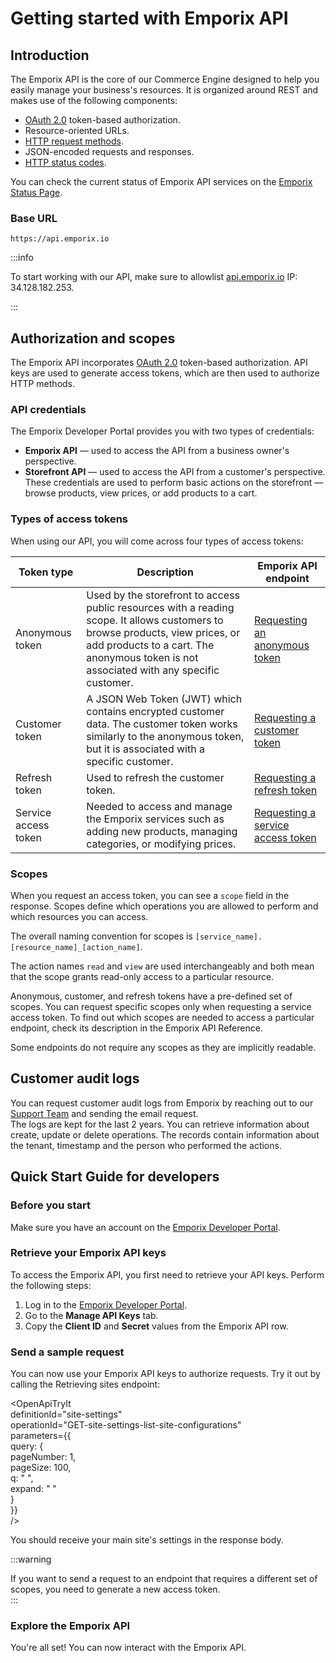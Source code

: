 # Getting started with Emporix API

## Introduction

The Emporix API is the core of our Commerce Engine designed to help you easily manage your business's resources. It is organized around REST and makes use of the following components:

* [OAuth 2.0](https://oauth.net/2/) token-based authorization.
* Resource-oriented URLs.
* [HTTP request methods](https://en.wikipedia.org/wiki/Hypertext_Transfer_Protocol#Request_methods).
* JSON-encoded requests and responses.
* [HTTP status codes](https://en.wikipedia.org/wiki/List_of_HTTP_status_codes).

You can check the current status of Emporix API services on the [Emporix Status Page](https://status.emporix.io).

### Base URL

```
https://api.emporix.io
```

:::info

To start working with our API, make sure to allowlist [api.emporix.io](http://api.emporix.io/) IP: 34.128.182.253.

:::

## Authorization and scopes

The Emporix API incorporates [OAuth 2.0](https://oauth.net/2/) token-based authorization. API keys are used to generate access tokens, which are then used to authorize HTTP methods.

### API credentials

The Emporix Developer Portal provides you with two types of credentials:

* **Emporix API** — used to access the API from a business owner's perspective.
* **Storefront API** — used to access the API from a customer's perspective. These credentials are used to perform basic actions on the storefront — browse products, view prices, or add products to a cart.

### Types of access tokens

When using our API, you will come across four types of access tokens:

| Token type           | Description                                                                                                                                                                                                               | Emporix API endpoint                                                                                                                                               |
| -------------------- | ------------------------------------------------------------------------------------------------------------------------------------------------------------------------------------------------------------------------- | ------------------------------------------------------------------------------------------------------------------------------------------------------------------ |
| Anonymous token      | Used by the storefront to access public resources with a reading scope. It allows customers to browse products, view prices, or add products to a cart. The anonymous token is not associated with any specific customer. | [Requesting an anonymous token](https://github.com/emporix/api-references/blob/master/openapi/oauth/README.md#operation/GET-oauth-generate-anonymous-access-token) |
| Customer token       | A JSON Web Token (JWT) which contains encrypted customer data. The customer token works similarly to the anonymous token, but it is associated with a specific customer.                                                  | [Requesting a customer token](https://github.com/emporix/api-references/blob/master/openapi/oauth/README.md#operation/POST-oauth-authorize-customer)               |
| Refresh token        | Used to refresh the customer token.                                                                                                                                                                                       | [Requesting a refresh token](https://github.com/emporix/api-references/blob/master/openapi/oauth/README.md#operation/GET-oauth-refresh-token)                      |
| Service access token | Needed to access and manage the Emporix services such as adding new products, managing categories, or modifying prices.                                                                                                   | [Requesting a service access token](https://github.com/emporix/api-references/blob/master/openapi/oauth/README.md#operation/POST-oauth-request-client-credentials) |

### Scopes

When you request an access token, you can see a `scope` field in the response. Scopes define which operations you are allowed to perform and which resources you can access.

The overall naming convention for scopes is `[service_name].[resource_name]_[action_name]`.

The action names `read` and `view` are used interchangeably and both mean that the scope grants read-only access to a particular resource.

Anonymous, customer, and refresh tokens have a pre-defined set of scopes. You can request specific scopes only when requesting a service access token. To find out which scopes are needed to access a particular endpoint, check its description in the Emporix API Reference.

Some endpoints do not require any scopes as they are implicitly readable.

## Customer audit logs

You can request customer audit logs from Emporix by reaching out to our [Support Team](mailto:support@emporix.com) and sending the email request.\
The logs are kept for the last 2 years. You can retrieve information about create, update or delete operations. The records contain information about the tenant, timestamp and the person who performed the actions.

## Quick Start Guide for developers

### Before you start

Make sure you have an account on the [Emporix Developer Portal](https://app.emporix.io).

### Retrieve your Emporix API keys

To access the Emporix API, you first need to retrieve your API keys. Perform the following steps:

1. Log in to the [Emporix Developer Portal](https://app.emporix.io).
2. Go to the **Manage API Keys** tab.
3. Copy the **Client ID** and **Secret** values from the Emporix API row.

### Send a sample request

You can now use your Emporix API keys to authorize requests. Try it out by calling the Retrieving sites endpoint:

\<OpenApiTryIt\
definitionId="site-settings"\
operationId="GET-site-settings-list-site-configurations"\
parameters=\{{\
query: {\
pageNumber: 1,\
pageSize: 100,\
q: " ",\
expand: " "\
}\
\}}\
/>

You should receive your main site's settings in the response body.

:::warning

If you want to send a request to an endpoint that requires a different set of scopes, you need to generate a new access token.\
:::

### Explore the Emporix API

You're all set! You can now interact with the Emporix API.
